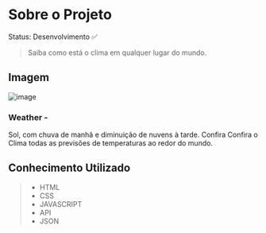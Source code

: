 # Sobre o Projeto

Status: Desenvolvimento ✅

 > Saiba como está o clima em qualquer lugar do mundo.

## Imagem
![image](https://user-images.githubusercontent.com/79663619/179041454-c4ecdbc7-45e8-4a6f-824e-454a8a9ae9ff.png)

### Weather -

Sol, com chuva de manhã e diminuição de nuvens à tarde. 
Confira Confira o Clima todas as previsões de temperaturas ao redor do mundo.

## Conhecimento Utilizado
>* HTML
>* CSS
>* JAVASCRIPT
>* API
>* JSON
